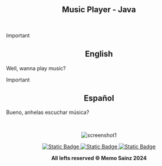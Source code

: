 <div align="center">

## Music Player - Java </div>
<br>

> [!IMPORTANT]
>
> <div align="center"> <h2>English</h2> </div>
> 
> Well, wanna play music?
>


> [!IMPORTANT]
>
> <div align="center">  <h2>Español</h2>  </div>
> 
> Bueno, anhelas escuchar música?
> 


<br>

<div align="center">
  
<!---  Screenshot  --->
![screenshot1](https://github.com/user-attachments/assets/194ccf5c-4fb9-4dab-a0b4-59697ab0a25f)






</div>

<div align="center"> 
<a target="_blank" href="https://github.com/MemoSainz/Portfolio">
<img alt="Static Badge" src="https://img.shields.io/badge/Portfolio-blue?style=for-the-badge&logo=googlechrome&logoColor=%23f8f8ff&logoSize=auto&label=Memo%27s&labelColor=%23304674&color=%2382C2FF">
</a>
<a target="_blank" href="https://www.youtube.com/@tioalex-px">
<img alt="Static Badge" src="https://img.shields.io/badge/Tech%20Cult-blue?style=for-the-badge&logo=youtube&logoColor=%23f8f8ff&logoSize=30&label=Memo's&labelColor=%23ec8f16&color=%2300a86b">
</a>
<a target="_blank" href="https://github.com/MemoSainz/">
<img alt="Static Badge" src="https://img.shields.io/badge/GitHub-blue?style=for-the-badge&logo=github&logoColor=%23f8f8ff&logoSize=30&label=Memo's&labelColor=slateblue&color=gray">
</a>

<br>


<b> All lefts reserved 	&#169; Memo Sainz 2024 </b>
</div>
